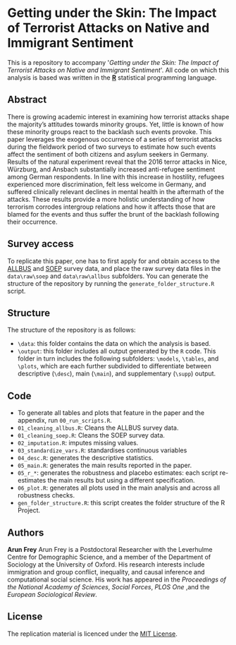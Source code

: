 # Getting under the Skin: The Impact of Terrorist Attacks on Native and Immigrant Sentiment 


This is a repository to accompany '_Getting under the Skin: The Impact of Terrorist Attacks on Native and Immigrant Sentiment_'. All code on which this analysis is based was written in the [**R**](https://www.r-project.org/) statistical programming language.


## Abstract
There is growing academic interest in examining how terrorist attacks shape the majority’s attitudes towards minority groups. Yet, little is known of how these minority groups react to the backlash such events provoke. This paper leverages the exogenous occurrence of a series of terrorist attacks during the fieldwork period of two surveys to estimate how such events affect the sentiment of both citizens and asylum seekers in Germany. Results of the natural experiment reveal that the 2016 terror attacks in Nice, Würzburg, and Ansbach substantially increased anti-refugee sentiment among German respondents. In line with this increase in hostility, refugees experienced more discrimination, felt less welcome in Germany, and suffered clinically relevant declines in mental health in the aftermath of the attacks. These results provide a more holistic understanding of how terrorism corrodes intergroup relations and how it affects those that are blamed for the events and thus suffer the brunt of the backlash following their occurrence.


## Survey access
To replicate this paper, one has to first apply for and obtain access to the [ALLBUS](https://www.gesis.org/allbus/allbus) and [SOEP](https://www.diw.de/en/diw_01.c.601584.en/data_access.html) survey data, and place the raw survey data files in the `data\raw\soep` and `data\raw\allbus` subfolders. You can generate the structure of the repository by running the `generate_folder_structure.R` script. 

## Structure
The structure of the repository is as follows:
* `\data`: this folder contains the data on which the analysis is based. 
* `\output`: this folder includes all output generated by the `R` code. This folder in turn includes the following subfolders: `\models`, `\tables`, and `\plots`, which are each further subdivided to differentiate between descriptive (`\desc`), main (`\main`), and supplementary (`\supp`) output. 

## Code 
* To generate all tables and plots that feature in the paper and the appendix, run `00_run_scripts.R`. 
* `01_cleaning_allbus.R`: Cleans the ALLBUS survey data. 
* `01_cleaning_soep.R`: Cleans the SOEP survey data.  
* `02_imputation.R`: imputes missing values.
* `03_standardize_vars.R`: standardises continuous variables
* `04_desc.R`: generates the descriptive statistics. 
* `05_main.R`: generates the main results reported in the paper.  
* `05_r_*`: generates the robustness and placebo estimates: each script re-estimates the main results but using a different specification. 
* `06_plot.R`: generates all plots used in the main analysis and across all robustness checks. 
* `gen_folder_structure.R`: this script creates the folder structure of the R Project. 

## Authors
__Arun Frey__
Arun Frey is a Postdoctoral Researcher with the Leverhulme Centre for Demographic Science, and a member of the Department of Sociology at the University of Oxford. His research interests include immigration and group conflict, inequality, and causal inference and computational social science. His work has appeared in the _Proceedings of the National Academy of Sciences_, _Social Forces_, _PLOS One_ ,and the _European Sociological Review_. 


## License 
The replication material is licenced under the [MIT License](https://choosealicense.com/licenses/mit/). 
